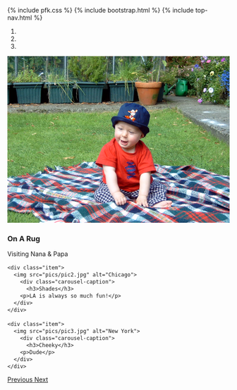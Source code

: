 {% include pfk.css %}
{% include bootstrap.html %}
{% include top-nav.html %}
<div id="myCarousel" class="carousel slide" data-ride="carousel">
  <!-- Indicators -->
  <ol class="carousel-indicators">
    <li data-target="#myCarousel" data-slide-to="0" class="active"></li>
    <li data-target="#myCarousel" data-slide-to="1"></li>
    <li data-target="#myCarousel" data-slide-to="2"></li>
  </ol>

  <!-- Wrapper for slides -->
  <div class="carousel-inner">
    <div class="item active">
      <img src="pics/pic1.jpg" alt="Los Angeles">
        <div class="carousel-caption">
          <h3>On A Rug</h3>
        <p>Visiting Nana &amp; Papa</p>
      </div>
    </div>

    <div class="item">
      <img src="pics/pic2.jpg" alt="Chicago">
        <div class="carousel-caption">
          <h3>Shades</h3>
        <p>LA is always so much fun!</p>
      </div>
    </div>

    <div class="item">
      <img src="pics/pic3.jpg" alt="New York">
        <div class="carousel-caption">
          <h3>Cheeky</h3>
        <p>Dude</p>
      </div>
    </div>
  </div>

  <!-- Left and right controls -->
  <a class="left carousel-control" href="#myCarousel" data-slide="prev">
    <span class="glyphicon glyphicon-chevron-left"></span>
    <span class="sr-only">Previous</span>
  </a>
  <a class="right carousel-control" href="#myCarousel" data-slide="next">
    <span class="glyphicon glyphicon-chevron-right"></span>
    <span class="sr-only">Next</span>
  </a>
</div>

